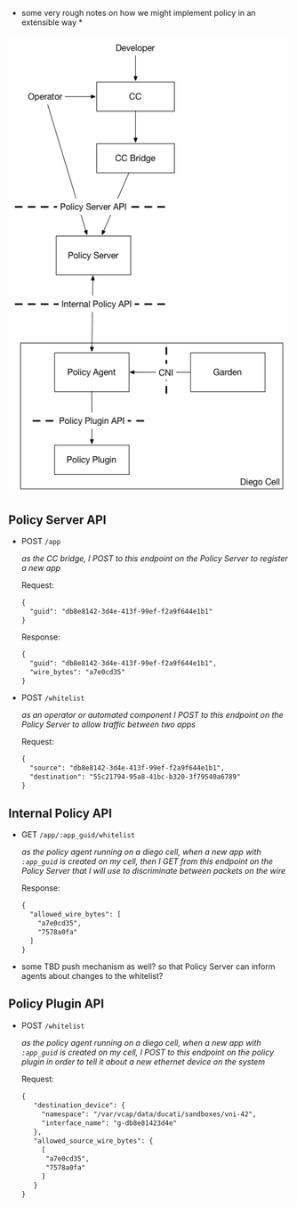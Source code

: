* some very rough notes on how we might implement policy in an extensible way *

![diagram](policy-api.png)

## Policy Server API

- POST `/app`

  *as the CC bridge, I POST to this endpoint on the Policy Server to register a new app*

  Request:
  ```
  { 
    "guid": "db8e8142-3d4e-413f-99ef-f2a9f644e1b1"
  }
  ```
  Response:
  ```
  { 
    "guid": "db8e8142-3d4e-413f-99ef-f2a9f644e1b1",
    "wire_bytes": "a7e0cd35"
  }
  ```

- POST `/whitelist`

  *as an operator or automated component I POST to this endpoint on the Policy Server to allow traffic between two apps*

  Request:
  ```
  { 
    "source": "db8e8142-3d4e-413f-99ef-f2a9f644e1b1",
    "destination": "55c21794-95a8-41bc-b320-3f79540a6789"
  }
  ```
  
## Internal Policy API
- GET `/app/:app_guid/whitelist`

  *as the policy agent running on a diego cell, when a new app with `:app_guid` is created on my cell,
    then I GET from this endpoint on the Policy Server that I will use to discriminate between packets on the wire*

  Response:
  ```
  {
    "allowed_wire_bytes": [
      "a7e0cd35",
      "7578a0fa"
    ]
  }
  ```
- some TBD push mechanism as well?  so that Policy Server can inform agents about changes to the whitelist?
  
## Policy Plugin API

- POST `/whitelist`

  *as the policy agent running on a diego cell, when a new app with `:app_guid` is created on my cell,
    I POST to this endpoint on the policy plugin in order to tell it about a new ethernet device on the system*

  Request:
  ```
  {
     "destination_device": {
       "namespace": "/var/vcap/data/ducati/sandboxes/vni-42",
       "interface_name": "g-db8e81423d4e"
     },
     "allowed_source_wire_bytes": {
       [
        "a7e0cd35",
        "7578a0fa"
       ]
     }
  }
  ```
